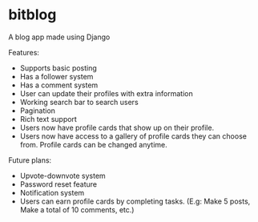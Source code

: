 # bitblog
A blog app made using Django

Features:
- Supports basic posting
- Has a follower system
- Has a comment system
- User can update their profiles with extra information
- Working search bar to search users
- Pagination
- Rich text support
- Users now have profile cards that show up on their profile.
- Users now have access to a gallery of profile cards they can choose from.
Profile cards can be changed anytime.

Future plans:
- Upvote-downvote system
- Password reset feature
- Notification system
- Users can earn profile cards by completing tasks. (E.g: Make 5 posts, Make a total of 10 comments, etc.)
